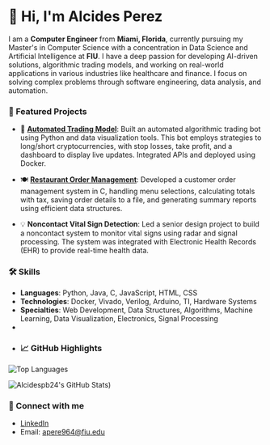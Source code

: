 # 👋 Hi, I'm Alcides Perez

I am a **Computer Engineer** from **Miami, Florida**, currently pursuing my Master's in Computer Science with a concentration in Data Science and Artificial Intelligence at **FIU**. I have a deep passion for developing AI-driven solutions, algorithmic trading models, and working on real-world applications in various industries like healthcare and finance. I focus on solving complex problems through software engineering, data analysis, and automation.

### 🚀 Featured Projects
- 🤖 **[Automated Trading Model](https://github.com/Alcidespb24/Bot)**: Built an automated algorithmic trading bot using Python and data visualization tools. This bot employs strategies to long/short cryptocurrencies, with stop losses, take profit, and a dashboard to display live updates. Integrated APIs and deployed using Docker.
  
- 🍽️ **[Restaurant Order Management](https://github.com/Alcidespb24/Restaurant-Order-Management)**: Developed a customer order management system in C, handling menu selections, calculating totals with tax, saving order details to a file, and generating summary reports using efficient data structures.

- 💡 **Noncontact Vital Sign Detection**: Led a senior design project to build a noncontact system to monitor vital signs using radar and signal processing. The system was integrated with Electronic Health Records (EHR) to provide real-time health data. 

### 🛠️ Skills
- **Languages**: Python, Java, C, JavaScript, HTML, CSS
- **Technologies**: Docker, Vivado, Verilog, Arduino, TI, Hardware Systems
- **Specialties**: Web Development, Data Structures, Algorithms, Machine Learning, Data Visualization, Electronics, Signal Processing
- 
- ### 📈 GitHub Highlights
![Top Languages](https://github-readme-stats.vercel.app/api/top-langs/?username=Alcidespb24&layout=compact&theme=dark)

![Alcidespb24's GitHub Stats](https://github-readme-stats.vercel.app/api?username=Alcidespb24&show_icons=true&theme=dark&hide=issues,prs&count_private=true&include_all_commits=true))

### 🔗 Connect with me
- [LinkedIn](https://www.linkedin.com/in/alcides-perez-45015a157/)
- Email: apere964@fiu.edu
